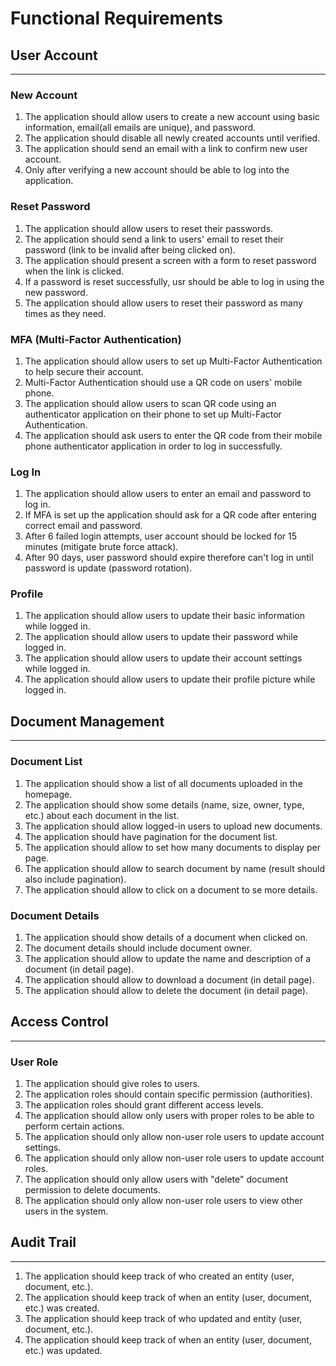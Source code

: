 # Functional Requirements

## User Account
___

### New Account
1. The application should allow users to create a new account using basic information, email(all emails are unique), and password.
2. The application should disable all newly created accounts until verified.
3. The application should send an email with a link to confirm new user account.
4. Only after verifying a new account should be able to log into the application.

### Reset Password
1. The application should allow users to reset their passwords.
2. The application should send a link to users' email to reset their password (link to be invalid after being clicked on).
3. The application should present a screen with a form to reset password when the link is clicked.
4. If a password is reset successfully, usr should be able to log in using the new password.
5. The application should allow users to reset their password as many times as they need.

### MFA (Multi-Factor Authentication)
1. The application should allow users to set up Multi-Factor Authentication to help secure their account.
2. Multi-Factor Authentication should use a QR code on users' mobile phone.
3. The application should allow users to scan QR code using an authenticator application on their phone to set up Multi-Factor Authentication.
4. The application should ask users to enter the QR code from their mobile phone authenticator application in order to log in successfully.

### Log In
1. The application should allow users to enter an email and password to log in.
2. If MFA is set up the application should ask for a QR code after entering correct email and password.
3. After 6 failed login attempts, user account should be locked for 15 minutes (mitigate brute force attack).
4. After 90 days, user password should expire therefore can't log in until password is update (password rotation).

### Profile
1. The application should allow users to update their basic information while logged in.
2. The application should allow users to update their password while logged in.
3. The application should allow users to update their account settings while logged in.
4. The application should allow users to update their profile picture while logged in.


## Document Management
___

### Document List
1. The application should show a list of all documents uploaded in the homepage.
2. The application should show some details (name, size, owner, type, etc.) about each document in the list.
3. The application should allow logged-in users to upload new documents.
4. The application should have pagination for the document list.
5. The application should allow to set how many documents to display per page.
6. The application should allow to search document by name (result should also include pagination).
7. The application should allow to click on a document to se more details.

### Document Details
1. The application should show details of a document when clicked on.
2. The document details should include document owner.
3. The application should allow to update the name and description of a document (in detail page).
4. The application should allow to download a document (in detail page).
5. The application should allow to delete the document (in detail page).


## Access Control
___

### User Role
1. The application should give roles to users.
2. The application roles should contain specific permission (authorities).
3. The application roles should grant different access levels.
4. The application should allow only users with proper roles to be able to perform certain actions.
5. The application should only allow non-user role users to update account settings.
6. The application should only allow non-user role users to update account roles.
7. The application should only allow users with "delete" document permission to delete documents.
8. The application should only allow non-user role users to view other users in the system.


## Audit Trail
___
1. The application should keep track of who created an entity (user, document, etc.).
2. The application should keep track of when an entity (user, document, etc.) was created.
3. The application should keep track of who updated and entity (user, document, etc.).
4. The application should keep track of when an entity (user, document, etc.) was updated.

